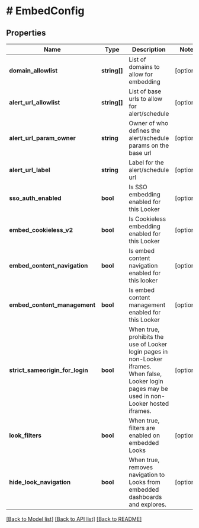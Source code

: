 # # EmbedConfig

## Properties

Name | Type | Description | Notes
------------ | ------------- | ------------- | -------------
**domain_allowlist** | **string[]** | List of domains to allow for embedding | [optional]
**alert_url_allowlist** | **string[]** | List of base urls to allow for alert/schedule | [optional]
**alert_url_param_owner** | **string** | Owner of who defines the alert/schedule params on the base url | [optional]
**alert_url_label** | **string** | Label for the alert/schedule url | [optional]
**sso_auth_enabled** | **bool** | Is SSO embedding enabled for this Looker | [optional]
**embed_cookieless_v2** | **bool** | Is Cookieless embedding enabled for this Looker | [optional]
**embed_content_navigation** | **bool** | Is embed content navigation enabled for this looker | [optional]
**embed_content_management** | **bool** | Is embed content management enabled for this Looker | [optional]
**strict_sameorigin_for_login** | **bool** | When true, prohibits the use of Looker login pages in non-Looker iframes. When false, Looker login pages may be used in non-Looker hosted iframes. | [optional]
**look_filters** | **bool** | When true, filters are enabled on embedded Looks | [optional]
**hide_look_navigation** | **bool** | When true, removes navigation to Looks from embedded dashboards and explores. | [optional]

[[Back to Model list]](../../README.md#models) [[Back to API list]](../../README.md#endpoints) [[Back to README]](../../README.md)
